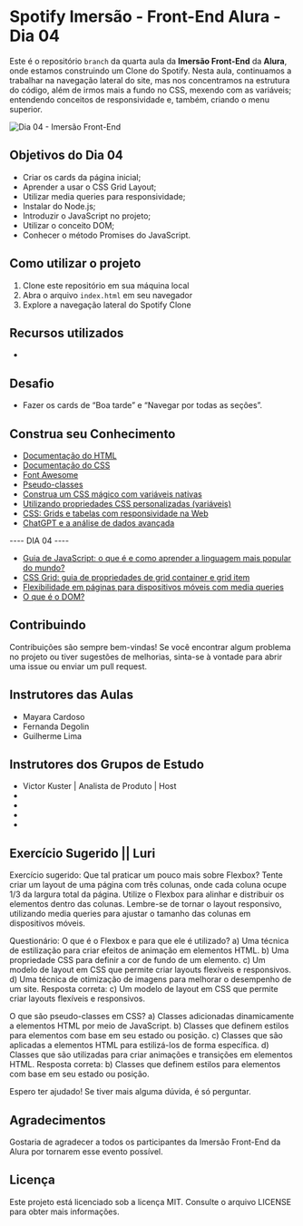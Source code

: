 # Spotify Imersão - Front-End Alura - Dia 04

Este é o repositório `branch` da quarta aula da **Imersão Front-End** da **Alura**, onde estamos construindo um Clone do Spotify. Nesta aula, continuamos a trabalhar na navegação lateral do site, mas nos concentramos na estrutura do código, além de irmos mais a fundo no CSS, mexendo com as variáveis; entendendo conceitos de responsividade e, também, criando o menu superior.

![Dia 04 - Imersão Front-End](./assets/img/dia-04.png)

## Objetivos do Dia 04

- Criar os cards da página inicial;
- Aprender a usar o CSS Grid Layout;
- Utilizar media queries para responsividade;
- Instalar do Node.js;
- Introduzir o JavaScript no projeto;
- Utilizar o conceito DOM;
- Conhecer o método Promises do JavaScript.

## Como utilizar o projeto

1. Clone este repositório em sua máquina local
2. Abra o arquivo `index.html` em seu navegador
3. Explore a navegação lateral do Spotify Clone

## Recursos utilizados

- 

## Desafio 

- Fazer os cards de “Boa tarde” e “Navegar por todas as seções”.

## Construa seu Conhecimento

- [Documentação do HTML](https://developer.mozilla.org/pt-BR/docs/Web/HTML)
- [Documentação do CSS](https://developer.mozilla.org/pt-BR/docs/Web/CSS)
- [Font Awesome](https://fontawesome.com/)
- [Pseudo-classes](https://developer.mozilla.org/pt-BR/docs/Web/CSS/Pseudo-classes)
- [Construa um CSS mágico com variáveis nativas](https://www.alura.com.br/artigos/construa-css-magico-variaveis-nativas)
- [Utilizando propriedades CSS personalizadas (variáveis)](https://developer.mozilla.org/pt-BR/docs/Web/CSS/Using_CSS_custom_properties)
- [CSS: Grids e tabelas com responsividade na Web](https://www.alura.com.br/artigos/como-fazer-grids-e-a-responsividade-na-web)
- [ChatGPT e a análise de dados avançada](https://www.youtube.com/watch?v=u-JoDQ58Dv0)

---- DIA 04 ----

- [Guia de JavaScript: o que é e como aprender a linguagem mais popular do mundo?](https://www.alura.com.br/artigos/javascript)
- [CSS Grid: guia de propriedades de grid container e grid item](https://www.alura.com.br/artigos/css-grid-guia-propriedades-grid-container-grid-item)
- [Flexibilidade em páginas para dispositivos móveis com media queries](https://www.alura.com.br/artigos/flexibilidade-em-paginas-para-dispositivos-moveis-com-media-queries)
- [O que é o DOM?](https://www.alura.com.br/artigos/o-que-e-o-dom?)
## Contribuindo

Contribuições são sempre bem-vindas! Se você encontrar algum problema no projeto ou tiver sugestões de melhorias, sinta-se à vontade para abrir uma issue ou enviar um pull request.

## Instrutores das Aulas

- Mayara Cardoso
- Fernanda Degolin
- Guilherme Lima

## Instrutores dos Grupos de Estudo
- Victor Kuster | Analista de Produto | Host
- 
- 
- 
- 


## Exercício Sugerido || Luri
Exercício sugerido:
Que tal praticar um pouco mais sobre Flexbox? Tente criar um layout de uma página com três colunas, onde cada coluna ocupe 1/3 da largura total da página. Utilize o Flexbox para alinhar e distribuir os elementos dentro das colunas. Lembre-se de tornar o layout responsivo, utilizando media queries para ajustar o tamanho das colunas em dispositivos móveis.

Questionário:
O que é o Flexbox e para que ele é utilizado?
a) Uma técnica de estilização para criar efeitos de animação em elementos HTML.
b) Uma propriedade CSS para definir a cor de fundo de um elemento.
c) Um modelo de layout em CSS que permite criar layouts flexíveis e responsivos.
d) Uma técnica de otimização de imagens para melhorar o desempenho de um site.
Resposta correta: c) Um modelo de layout em CSS que permite criar layouts flexíveis e responsivos.

O que são pseudo-classes em CSS?
a) Classes adicionadas dinamicamente a elementos HTML por meio de JavaScript.
b) Classes que definem estilos para elementos com base em seu estado ou posição.
c) Classes que são aplicadas a elementos HTML para estilizá-los de forma específica.
d) Classes que são utilizadas para criar animações e transições em elementos HTML.
Resposta correta: b) Classes que definem estilos para elementos com base em seu estado ou posição.

Espero ter ajudado! Se tiver mais alguma dúvida, é só perguntar.


## Agradecimentos

Gostaria de agradecer a todos os participantes da Imersão Front-End da Alura por tornarem esse evento possível.

## Licença

Este projeto está licenciado sob a licença MIT. Consulte o arquivo LICENSE para obter mais informações.
